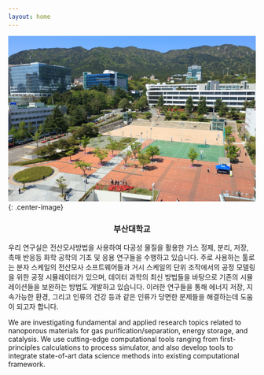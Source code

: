 ```yaml
---
layout: home
---
```


![Aerial View of PNU](/images/pnu_campus.jpg){: .center-image}
<h3><p style="text-align: center;">부산대학교</p></h3>

우리 연구실은 전산모사방법을 사용하여 다공성 물질을 활용한 가스 정제, 분리, 저장, 촉매 반응등 화학 공학의 기초 및 응용 연구들을 수행하고 있습니다. 주로 사용하는 툴로는 분자 스케일의 전산모사 소프트웨어들과 거시 스케일의 단위 조작에서의 공정 모델링을 위한 공정 시뮬레이터가 있으며, 데이터 과학의 최신 방법들을 바탕으로 기존의 시뮬레이션들을 보완하는 방법도 개발하고 있습니다. 이러한 연구들을 통해 에너지 저장, 지속가능한 환경, 그리고 인류의 건강 등과 같은 인류가 당면한 문제들을 해결하는데 도움이 되고자 합니다.

We are investigating fundamental and applied research topics related to nanoporous materials for gas purification/separation, energy storage, and catalysis. We use cutting-edge computational tools ranging from first-principles calculations to process simulator, and  also develop tools to integrate state-of-art data science methods into existing computational framework. 
